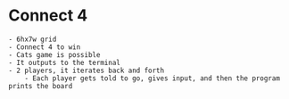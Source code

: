 # Connect 4
    - 6hx7w grid
    - Connect 4 to win
    - Cats game is possible
    - It outputs to the terminal
    - 2 players, it iterates back and forth
        - Each player gets told to go, gives input, and then the program prints the board
        